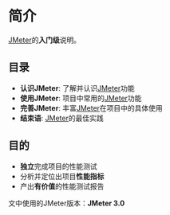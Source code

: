 # 简介

[JMeter](http://jmeter.apache.org/)的**入门级**说明。

## 目录
* **认识JMeter**: 了解并认识[JMeter](http://jmeter.apache.org/)功能
* **使用JMeter**: 项目中常用的[JMeter](http://jmeter.apache.org/)功能
* **完善JMeter**: 丰富[JMeter](http://jmeter.apache.org/)在项目中的具体使用
* **结束语**: [JMeter](http://jmeter.apache.org/)的最佳实践


## 目的
* **独立**完成项目的性能测试
* 分析并定位出项目**性能指标**
* 产出**有价值**的性能测试报告

文中使用的JMeter版本：**JMeter 3.0**
